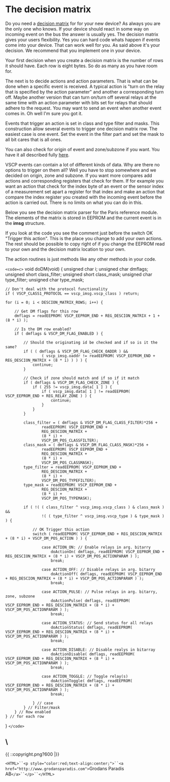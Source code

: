 # The decision matrix

Do you need a [decision matrix](http://www.vscp.org/docs/vscpspec/doku.php?id=decision_matrix) for for your new device? As always you are the only one who knows. If your device should react in some way on incoming event on the bus the answer is usually yes. The decision matrix gives your users flexibility. Yes you can hard code whats happen if events come into your device. That can work well for you. As said above it's your decision. We recommend that you implement one in your device.

Your first decision when you create a decision matrix is the number of rows it should have. Each row is eight bytes. So do as many as you have room for. 

The next is to decide actions and action parameters. That is what can be done when a specific event is received.  A typical action is "turn on the relay that is specified by the action parameter" and another a corresponding turn off. Maybe another version that can turn on/turn off several relays at the same time with an action parameter with bits set for relays that should adhere to the request. You may want to send an event when another event comes in. Oh well I'm sure you got it.

Events that trigger an action is set in class and type filter and masks. This construction allow several events to trigger one decision matrix row. The easiest case is one event. Set the event in the filter part and set the mask to all bit cares that is all ones.

You can also check for origin of event and zone/subzone if you want. You have it all described fully [here](http://www.vscp.org/docs/vscpspec/doku.php?id=decision_matrix#the_model).

VSCP events can contain a lot of different kinds of data. Why are there no options to trigger on them all? Well you have to stop somewhere and we decided on origin, zone and subzone. If you want more compares add actions and corresponding registers that check for them. If for example you want an action that check for the index byte of an event or the sensor index of a measurement set apart a register for that index and make an action that compare the index register you created with the incoming event before the action is carried out. There is no limits on what you can do in this.

Below you see the decision matrix parser for the Paris reference module. The elements of the matrix is stored in EEPROM and the current event is in the **imsg** structure.

If you look at the code you see the comment just before the switch OK "Trigger this action". This is the place you change to add your own actions. The rest should be possible to copy right of if you change the EEPROM read to your own and the decision matrix location to your own.

The action routines is just methods like any other methods in your code.

`<code=c>`
void doDM(void)
{
    unsigned char i;
    unsigned char dmflags;
    unsigned short class_filter;
    unsigned short class_mask;
    unsigned char type_filter;
    unsigned char type_mask;

    // Don't deal with the protocol functionality
    if ( VSCP_CLASS1_PROTOCOL == vscp_imsg.vscp_class ) return;

    for (i = 0; i < DESCION_MATRIX_ROWS; i++) {

        // Get DM flags for this row
        dmflags = readEEPROM( VSCP_EEPROM_END + REG_DESCION_MATRIX + 1 + (8 * i) );

        // Is the DM row enabled?
        if ( dmflags & VSCP_DM_FLAG_ENABLED ) {

            // Should the originating id be checked and if so is it the same?
            if ( ( dmflags & VSCP_DM_FLAG_CHECK_OADDR ) &&
                    ( vscp_imsg.oaddr != readEEPROM( VSCP_EEPROM_END + REG_DESCION_MATRIX + (8 * i) ) ) ) {
                continue;
            }
            
            // Check if zone should match and if so if it match
            if ( dmflags & VSCP_DM_FLAG_CHECK_ZONE ) {
                if ( 255 != vscp_imsg.data[ 1 ] ) {
                    if ( vscp_imsg.data[ 1 ] != readEEPROM( VSCP_EEPROM_END + REG_RELAY_ZONE ) ) {
                        continue;
                    }
                }
            }
            
            class_filter = ( dmflags & VSCP_DM_FLAG_CLASS_FILTER)*256 +
                    readEEPROM( VSCP_EEPROM_END +
                    REG_DESCION_MATRIX +
                    (8 * i) +
                    VSCP_DM_POS_CLASSFILTER);
            class_mask = ( dmflags & VSCP_DM_FLAG_CLASS_MASK)*256 +
                    readEEPROM( VSCP_EEPROM_END +
                    REG_DESCION_MATRIX +
                    (8 * i) +
                    VSCP_DM_POS_CLASSMASK);
            type_filter = readEEPROM( VSCP_EEPROM_END +
                    REG_DESCION_MATRIX +
                    (8 * i) +
                    VSCP_DM_POS_TYPEFILTER);
            type_mask = readEEPROM( VSCP_EEPROM_END +
                    REG_DESCION_MATRIX +
                    (8 * i) +
                    VSCP_DM_POS_TYPEMASK);

            if ( !( ( class_filter ^ vscp_imsg.vscp_class ) & class_mask ) &&
                    !( ( type_filter ^ vscp_imsg.vscp_type ) & type_mask ) ) {

                // OK Trigger this action
                switch ( readEEPROM( VSCP_EEPROM_END + REG_DESCION_MATRIX + (8 * i) + VSCP_DM_POS_ACTION ) ) {

                    case ACTION_ON: // Enable relays in arg. bitarry
                        doActionOn( dmflags, readEEPROM( VSCP_EEPROM_END + REG_DESCION_MATRIX + (8 * i) + VSCP_DM_POS_ACTIONPARAM ) );
                        break;

                    case ACTION_OFF: // Disable relays in arg. bitarry
                        doActionOff( dmflags, readEEPROM( VSCP_EEPROM_END + REG_DESCION_MATRIX + (8 * i) + VSCP_DM_POS_ACTIONPARAM ) );
                        break;

                    case ACTION_PULSE: // Pulse relays in arg. bitarry, zone, subzone
                        doActionPulse( dmflags, readEEPROM( VSCP_EEPROM_END + REG_DESCION_MATRIX + (8 * i) + VSCP_DM_POS_ACTIONPARAM ) );
                        break;

                    case ACTION_STATUS: // Send status for all relays
                        doActionStatus( dmflags, readEEPROM( VSCP_EEPROM_END + REG_DESCION_MATRIX + (8 * i) + VSCP_DM_POS_ACTIONPARAM ) );
                        break;

                    case ACTION_DISABLE: // Disable realys in bitarray
                        doActionDisable( dmflags, readEEPROM( VSCP_EEPROM_END + REG_DESCION_MATRIX + (8 * i) + VSCP_DM_POS_ACTIONPARAM ) );
                        break;

                    case ACTION_TOGGLE: // Toggle relay(s)
                        doActionToggle( dmflags, readEEPROM( VSCP_EEPROM_END + REG_DESCION_MATRIX + (8 * i) + VSCP_DM_POS_ACTIONPARAM ) );
                        break;

                } // case
            } // Filter/mask
        } // Row enabled
    } // for each row
}
`</code>`


\\ 
----
{{  ::copyright.png?600  |}}

`<HTML>``<p style="color:red;text-align:center;">``<a href="http://www.grodansparadis.com">`Grodans Paradis AB`</a>``</p>``</HTML>`
